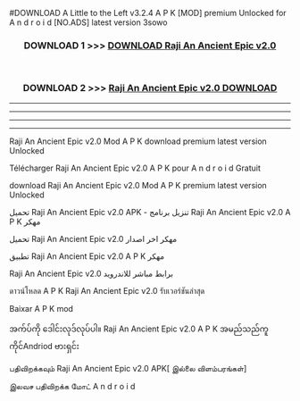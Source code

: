 #DOWNLOAD A Little to the Left v3.2.4 A P K [MOD] premium Unlocked for A n d r o i d [NO.ADS] latest version 3sowo 



<div align="center">

<h3>DOWNLOAD 1 >>> <a href="https://downloadmod1.web.app/?judul=Raji An Ancient Epic v2.0 ">DOWNLOAD Raji An Ancient Epic v2.0 </a></h3><br>

<h3>DOWNLOAD 2 >>> <a href="https://downloadmod1.web.app/?judul=Raji An Ancient Epic v2.0 ">Raji An Ancient Epic v2.0  DOWNLOAD </a></h3>

</div>


----------------------------------------------------------

----------------------------------------------------------

----------------------------------------------------------

----------------------------------------------------------


Raji An Ancient Epic v2.0  Mod A P K download premium latest version Unlocked

Télécharger Raji An Ancient Epic v2.0  A P K pour A n d r o i d Gratuit

download Raji An Ancient Epic v2.0  Mod A P K premium latest version Unlocked

تحميل Raji An Ancient Epic v2.0  APK - تنزيل برنامج Raji An Ancient Epic v2.0  A P K مهكر

تحميل Raji An Ancient Epic v2.0  مهكر اخر اصدار

تطبيق Raji An Ancient Epic v2.0  A P K مهكر

Raji An Ancient Epic v2.0  برابط مباشر للاندرويد

ดาวน์โหลด A P K Raji An Ancient Epic v2.0  รับเวอร์ชันล่าสุด

Baixar A P K mod

အက်ပ်ကို ဒေါင်းလုဒ်လုပ်ပါ။ Raji An Ancient Epic v2.0  A P K အမည်သည်ကူကိုင်Andriod ဗားရှင်း

பதிவிறக்கவும் Raji An Ancient Epic v2.0  APK[ இல்லை விளம்பரங்கள்] 
 
இலவச பதிவிறக்க மோட் A n d r o i d



